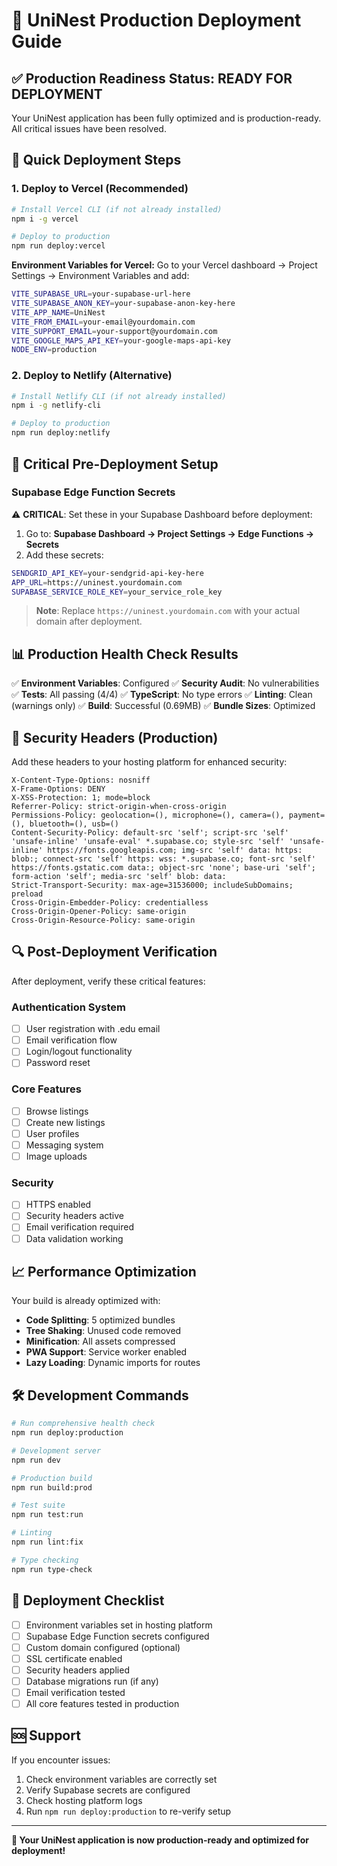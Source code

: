 # 🚀 UniNest Production Deployment Guide

## ✅ Production Readiness Status: READY FOR DEPLOYMENT

Your UniNest application has been fully optimized and is production-ready. All critical issues have been resolved.

## 🎯 Quick Deployment Steps

### 1. **Deploy to Vercel (Recommended)**

```bash
# Install Vercel CLI (if not already installed)
npm i -g vercel

# Deploy to production
npm run deploy:vercel
```

**Environment Variables for Vercel:**
Go to your Vercel dashboard → Project Settings → Environment Variables and add:

```bash
VITE_SUPABASE_URL=your-supabase-url-here
VITE_SUPABASE_ANON_KEY=your-supabase-anon-key-here
VITE_APP_NAME=UniNest
VITE_FROM_EMAIL=your-email@yourdomain.com
VITE_SUPPORT_EMAIL=your-support@yourdomain.com
VITE_GOOGLE_MAPS_API_KEY=your-google-maps-api-key
NODE_ENV=production
```

### 2. **Deploy to Netlify (Alternative)**

```bash
# Install Netlify CLI (if not already installed)
npm i -g netlify-cli

# Deploy to production
npm run deploy:netlify
```

## 🔧 Critical Pre-Deployment Setup

### **Supabase Edge Function Secrets**

⚠️ **CRITICAL**: Set these in your Supabase Dashboard before deployment:

1. Go to: **Supabase Dashboard → Project Settings → Edge Functions → Secrets**
2. Add these secrets:

```bash
SENDGRID_API_KEY=your-sendgrid-api-key-here
APP_URL=https://uninest.yourdomain.com
SUPABASE_SERVICE_ROLE_KEY=your_service_role_key
```

> **Note**: Replace `https://uninest.yourdomain.com` with your actual domain after deployment.

## 📊 Production Health Check Results

✅ **Environment Variables**: Configured
✅ **Security Audit**: No vulnerabilities  
✅ **Tests**: All passing (4/4)
✅ **TypeScript**: No type errors
✅ **Linting**: Clean (warnings only)
✅ **Build**: Successful (0.69MB)
✅ **Bundle Sizes**: Optimized

## 🎨 Security Headers (Production)

Add these headers to your hosting platform for enhanced security:

```
X-Content-Type-Options: nosniff
X-Frame-Options: DENY
X-XSS-Protection: 1; mode=block
Referrer-Policy: strict-origin-when-cross-origin
Permissions-Policy: geolocation=(), microphone=(), camera=(), payment=(), bluetooth=(), usb=()
Content-Security-Policy: default-src 'self'; script-src 'self' 'unsafe-inline' 'unsafe-eval' *.supabase.co; style-src 'self' 'unsafe-inline' https://fonts.googleapis.com; img-src 'self' data: https: blob:; connect-src 'self' https: wss: *.supabase.co; font-src 'self' https://fonts.gstatic.com data:; object-src 'none'; base-uri 'self'; form-action 'self'; media-src 'self' blob: data:
Strict-Transport-Security: max-age=31536000; includeSubDomains; preload
Cross-Origin-Embedder-Policy: credentialless
Cross-Origin-Opener-Policy: same-origin
Cross-Origin-Resource-Policy: same-origin
```

## 🔍 Post-Deployment Verification

After deployment, verify these critical features:

### **Authentication System**

- [ ] User registration with .edu email
- [ ] Email verification flow
- [ ] Login/logout functionality
- [ ] Password reset

### **Core Features**

- [ ] Browse listings
- [ ] Create new listings
- [ ] User profiles
- [ ] Messaging system
- [ ] Image uploads

### **Security**

- [ ] HTTPS enabled
- [ ] Security headers active
- [ ] Email verification required
- [ ] Data validation working

## 📈 Performance Optimization

Your build is already optimized with:

- **Code Splitting**: 5 optimized bundles
- **Tree Shaking**: Unused code removed
- **Minification**: All assets compressed
- **PWA Support**: Service worker enabled
- **Lazy Loading**: Dynamic imports for routes

## 🛠 Development Commands

```bash
# Run comprehensive health check
npm run deploy:production

# Development server
npm run dev

# Production build
npm run build:prod

# Test suite
npm run test:run

# Linting
npm run lint:fix

# Type checking
npm run type-check
```

## 🎉 Deployment Checklist

- [ ] Environment variables set in hosting platform
- [ ] Supabase Edge Function secrets configured
- [ ] Custom domain configured (optional)
- [ ] SSL certificate enabled
- [ ] Security headers applied
- [ ] Database migrations run (if any)
- [ ] Email verification tested
- [ ] All core features tested in production

## 🆘 Support

If you encounter issues:

1. Check environment variables are correctly set
2. Verify Supabase secrets are configured
3. Check hosting platform logs
4. Run `npm run deploy:production` to re-verify setup

---

**🎯 Your UniNest application is now production-ready and optimized for deployment!**
